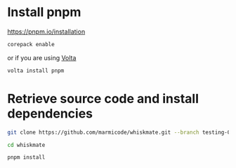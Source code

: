 # Install pnpm

https://pnpm.io/installation

```sh
corepack enable
```

or if you are using [Volta](https://volta.sh/)

```sh
volta install pnpm
```

# Retrieve source code and install dependencies

```sh
git clone https://github.com/marmicode/whiskmate.git --branch testing-000-starter

cd whiskmate

pnpm install
```
